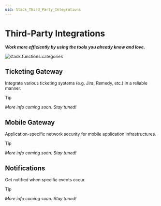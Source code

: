 ```yaml
---
uid: Stack_Third_Party_Integrations
---
```


# Third-Party Integrations

***Work more efficiently by using the tools you already know and love.***

![stack.functions.categories](~/dataminer-overview/images/stack_third_party_integrations.png)

## Ticketing Gateway

Integrate various ticketing systems (e.g. Jira, Remedy, etc.) in a reliable manner.

> [!TIP]
>
> *More info coming soon. Stay tuned!*

## Mobile Gateway

Application-specific network security for mobile application infrastructures.

> [!TIP]
>
> *More info coming soon. Stay tuned!*

## Notifications

Get notified when specific events occur.

> [!TIP]
>
> *More info coming soon. Stay tuned!*
